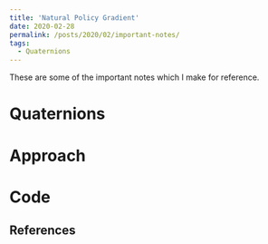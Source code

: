 ```yaml
---
title: 'Natural Policy Gradient'
date: 2020-02-28
permalink: /posts/2020/02/important-notes/
tags:
  - Quaternions
---
```


These are some of the important notes which I make for reference.

Quaternions
======

Approach
======

Code
======

References
------
